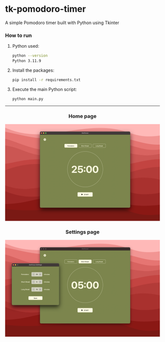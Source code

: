 # tk-pomodoro-timer

A simple Pomodoro timer built with Python using Tkinter

### How to run

1. Python used:

   ```bash
   python --version
   Python 3.11.9
   ```

2. Install the packages:

   ```bash
   pip install -r requirements.txt
   ```

3. Execute the main Python script:
   ```bash
   python main.py
   ```

---

<h3 align="center">Home page</h3>
<p align="center">
  <img src="static/ui-home.png" alt="ui-home" width="600">
</p>

<h3 align="center">Settings page</h3>
<p align="center">
  <img src="static/ui-settings.png" alt="ui-settings" width="600">
</p>
